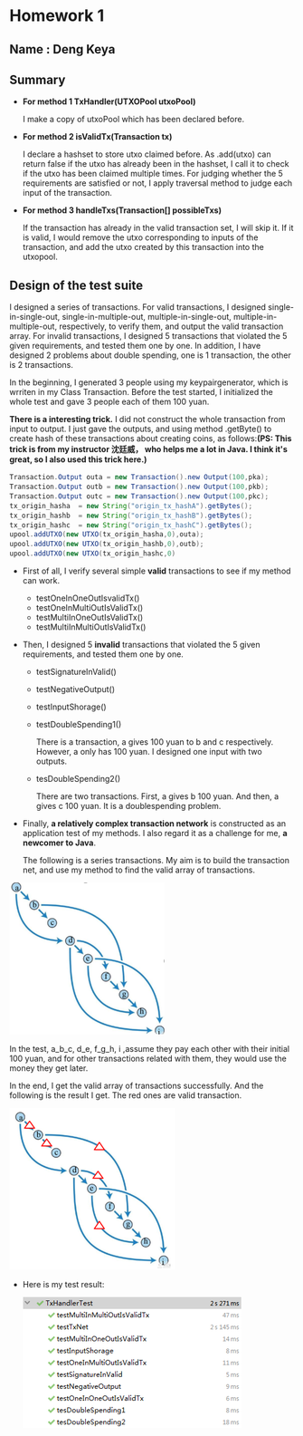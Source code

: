 # Homework 1    

## Name : Deng Keya

## Summary

- **For method 1 TxHandler(UTXOPool utxoPool)**

  I  make a copy of utxoPool which has been declared before.

- **For method 2 isValidTx(Transaction tx)**

  I declare a hashset to store utxo  claimed before. As .add(utxo) can return false if the utxo has already been in the hashset, I call it to check if the utxo has been claimed multiple times. For judging whether the 5 requirements  are satisfied or not, I apply  traversal method to judge each input of the transaction. 

- **For method 3 handleTxs(Transaction[] possibleTxs)**

  If the transaction has already in the valid transaction set, I will skip it. If it is valid, I would remove the utxo corresponding to inputs of the  transaction, and add the utxo created by this transaction into the utxopool.

## Design of the test suite

I designed a series of transactions. For valid transactions, I designed single-in-single-out, single-in-multiple-out, multiple-in-single-out, multiple-in-multiple-out, respectively, to verify them, and output the valid transaction array. For invalid transactions, I designed 5 transactions that violated the 5 given requirements, and tested them one by one. In addition, I have designed 2  problems about double spending, one is 1 transaction, the other is 2 transactions.

In the beginning, I generated 3 people using my keypairgenerator, which is wrriten in my Class Transaction. Before the test started, I initialized the whole test and gave 3 people each of them 100 yuan. 

**There is a interesting trick.** I did not construct the whole transaction from input to output. I just gave the outputs, and using method .getByte() to create hash of these transactions about creating coins, as follows:**(PS: This trick is from my instructor 沈廷威， who helps me a lot in Java. I think it's great, so I also used this trick here.)**

```java
Transaction.Output outa = new Transaction().new Output(100,pka);
Transaction.Output outb = new Transaction().new Output(100,pkb);
Transaction.Output outc = new Transaction().new Output(100,pkc);
tx_origin_hasha  = new String("origin_tx_hashA").getBytes();
tx_origin_hashb  = new String("origin_tx_hashB").getBytes();
tx_origin_hashc  = new String("origin_tx_hashC").getBytes();
upool.addUTXO(new UTXO(tx_origin_hasha,0),outa);
upool.addUTXO(new UTXO(tx_origin_hashb,0),outb);
upool.addUTXO(new UTXO(tx_origin_hashc,0)  
```



- First of all, I verify several simple **valid** transactions to see if my method can work.
  - testOneInOneOutIsvalidTx()
  - testOneInMultiOutIsValidTx()
  - testMultiInOneOutIsValidTx()
  - testMultiInMultiOutIsValidTx()



- Then, I  designed 5 **invalid** transactions that violated the 5 given requirements, and tested them one by one.

  - testSignatureInValid()

  - testNegativeOutput()

  - testInputShorage()

  - testDoubleSpending1()

    There  is  a transaction, a gives 100 yuan to b and c respectively. However, a only has 100 yuan. I designed one input with two outputs.

  - tesDoubleSpending2()

    There are two transactions. First, a gives b 100 yuan. And then, a gives c 100 yuan. It is a doublespending problem.  

    

- Finally, **a relatively complex transaction network** is constructed as an application test of my methods. I also regard it as a challenge for me, **a newcomer to Java**. 

  The following is a series transactions. My aim is to build the transaction net, and use my method to find the valid array of transactions.

![](https://github.com/dengkeya/PHBS_BlockChain_2019/blob/master/%E5%BE%AE%E4%BF%A1%E5%9B%BE%E7%89%87_20190923001437.png)

In the test, a_b_c, d_e, f_g_h, i ,assume they pay each other with their initial 100 yuan, and for other transactions  related with them, they would use the money they get later. 

In the end, I get the valid array of transactions successfully. And the following is the result I get. The red ones are valid transaction.

![](https://github.com/dengkeya/PHBS_BlockChain_2019/blob/master/%E5%BE%AE%E4%BF%A1%E5%9B%BE%E7%89%87_20190923001431.png)

- Here is my test result:

  ![](https://github.com/dengkeya/PHBS_BlockChain_2019/blob/master/%E5%BE%AE%E4%BF%A1%E5%9B%BE%E7%89%87_20190923002050.png)



